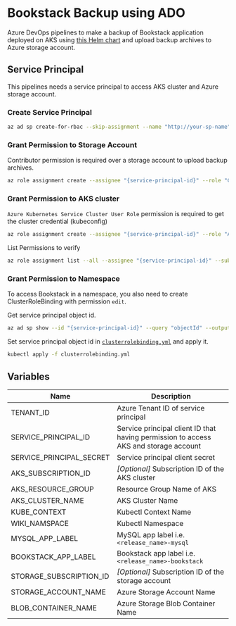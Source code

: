 # Bookstack Backup using ADO

Azure DevOps pipelines to make a backup of Bookstack application deployed on AKS using [this Helm chart](https://github.com/pacroy/bookstack) and upload backup archives to Azure storage account.

## Service Principal

This pipelines needs a service principal to access AKS cluster and Azure storage account.

### Create Service Principal

```sh
az ad sp create-for-rbac --skip-assignment --name "http://your-sp-name"
```

### Grant Permission to Storage Account

Contributor permission is required over a storage account to upload backup archives.

```sh
az role assignment create --assignee "{service-principal-id}" --role "Contributor" --scope "/subscriptions/{subscription-id}/resourceGroups/{resource-group}/providers/Microsoft.Storage/storageAccounts/{storage-account}"
```

### Grant Permission to AKS cluster

`Azure Kubernetes Service Cluster User Role` permission is required to get the cluster credential (kubeconfig)

```sh
az role assignment create --assignee "{service-principal-id}" --role "Azure Kubernetes Service Cluster User Role" --scope "/subscriptions/{subscription-id}/resourcegroups/{resource-group}/providers/Microsoft.ContainerService/managedClusters/{aks-cluster}"
```

List Permissions to verify

```sh
az role assignment list --all --assignee "{service-principal-id}" --subscription "{subscription-id}" --output table
```

### Grant Permission to Namespace

To access Bookstack in a namespace, you also need to create ClusterRoleBinding with permission `edit`.

Get service principal object id.

```sh
az ad sp show --id "{service-principal-id}" --query "objectId" --output tsv
```

Set service principal object id in [`clusterrolebinding.yml`](clusterrolebinding.yml) and apply it.

```sh
kubectl apply -f clusterrolebinding.yml
```

## Variables

| Name | Description |
|---|---|
| TENANT_ID | Azure Tenant ID of service principal |
| SERVICE_PRINCIPAL_ID | Service principal client ID that having permission to access AKS and storage account |
| SERVICE_PRINCIPAL_SECRET | Service principal client secret |
| AKS_SUBSCRIPTION_ID | _[Optional]_ Subscription ID of the AKS cluster |
| AKS_RESOURCE_GROUP | Resource Group Name of AKS |
| AKS_CLUSTER_NAME | AKS Cluster Name |
| KUBE_CONTEXT | Kubectl Context Name |
| WIKI_NAMSPACE | Kubectl Namespace |
| MYSQL_APP_LABEL | MySQL app label i.e. `<release_name>-mysql` |
| BOOKSTACK_APP_LABEL | Bookstack app label i.e. `<release_name>-bookstack` |
| STORAGE_SUBSCRIPTION_ID | _[Optional]_ Subscription ID of the storage account |
| STORAGE_ACCOUNT_NAME | Azure Storage Account Name |
| BLOB_CONTAINER_NAME | Azure Storage Blob Container Name |
